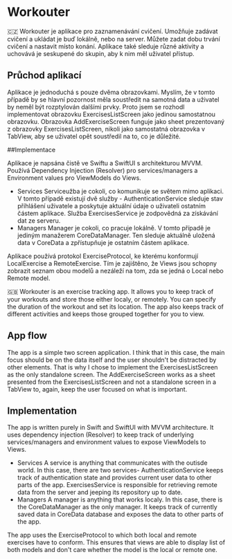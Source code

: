 #  Workouter
🇨🇿
Workouter je aplikace pro zaznamenávání cvičení. Umožňuje zadávat cvičení a ukládat je buď lokálně, nebo na server. Můžete zadat dobu trvání cvičení a nastavit místo konání. Aplikace také sleduje různé aktivity a uchovává je seskupené do skupin, aby k nim měl uživatel přístup.

## Průchod aplikací
Aplikace je jednoduchá s pouze dvěma obrazovkami. Myslím, že v tomto případě by se hlavní pozornost měla soustředit na samotná data a uživatel by neměl být rozptylován dalšími prvky. Proto jsem se rozhodl implementovat obrazovku ExercisesListScreen jako jedinou samostatnou obrazovku. Obrazovka AddExerciseScreen funguje jako sheet prezentovaný z obrazovky ExercisesListScreen, nikoli jako samostatná obrazovka v TabView, aby se uživatel opět soustředil na to, co je důležité.

##Implementace

Aplikace je napsána čistě ve Swiftu a SwiftUI s architekturou MVVM. Používá Dependency Injection (Resolver) pro services/managers a Environment values pro ViewModels do Views.
- Services
	Serviceužba je cokoli, co komunikuje se světem mimo aplikaci. V tomto případě existují dvě služby - AuthenticationService sleduje stav příhlášení uživatele a poskytuje aktuální údaje o uživateli ostatním částem aplikace. Služba ExercisesService je zodpovědná za získávání dat ze serveru.
- Managers
	Manager je cokoli, co pracuje lokálně. V tomto případě je jediným manažerem CoreDataManager. Ten sleduje aktuálně uložená data v CoreData a zpřístupňuje je ostatním částem aplikace.
	
Aplikace používá protokol ExerciseProtocol, ke kterému konformují LocalExercise a RemoteExercise. Tím je zajištěno, že Views jsou schopny zobrazit seznam obou modelů a nezáleží na tom, zda se jedná o Local nebo Remote model.

🇬🇧
Workouter is an exercise tracking app. It allows you to keep track of your workouts and store those either localy, or remotely. You can specify the duration of the workout and set its location. The app also keeps track of different activities and keeps those grouped together for you to view.

## App flow

The app is a simple two screen application. I think that in this case, the main focus should be on the data itself and the user shouldn't be distracted by other elements. That is why I chose to implement the ExercisesListScreen as the only standalone screen. The AddExerciseScreen works as a sheet presented from the ExercisesListScreen and not a standalone screen in a TabView to, again, keep the user focused on what is important.

## Implementation

The app is written purely in Swift and SwiftUI with MVVM architecture. It uses dependency injection (Resolver) to keep track of underlying services/managers and environment values to expose ViewModels to Views.
- Services
	A service is anything that communicates with the outisde world. In this case, there are two services- AuthenticationService keeps track of authentication state and provides current user data to other parts of the app. ExercisesService is responsible for retrieving remote data from the server and jeeping its repository up to date.
- Managers
	A manager is anything that works localy. In this case, there is the CoreDataManager as the only manager. It keeps track of currently saved data in CoreData database and exposes the data to other parts of the app.
	
The app uses the ExerciseProtocol to which both local and remote exercises have to conform. This ensures that views are able to display list of both models and don't care whether the model is the local or remote one.

